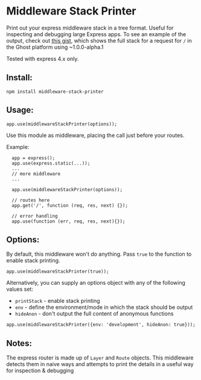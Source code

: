 # Middleware Stack Printer

Print out your express middleware stack in a tree format. Useful for inspecting and debugging large Express apps.
To see an example of the output, check out [this gist](https://gist.github.com/ErisDS/9804a94a346ec6d811e4bbd7758f879e),
which shows the full stack for a request for `/` in the Ghost platform using ~1.0.0-alpha.1

Tested with express 4.x only.

## Install:

`npm install middleware-stack-printer`

## Usage:

`app.use(middlewareStackPrinter(options));`

Use this module as middleware, placing the call just before your routes.

Example:

```
  app = express();
  app.use(express.static(...));
  ...
  // more middleware
  ...

  app.use(middlewareStackPrinter(options));

  // routes here
  app.get('/', function (req, res, next) {});

  // error handling
  app.use(function (err, req, res, next){});
```

## Options:

By default, this middleware won't do anything. Pass `true` to the function to enable stack printing.

`app.use(middlewareStackPrinter(true));`

Alternatively, you can supply an options object with any of the following values set:

* `printStack` - enable stack printing
* `env` - define the environment/mode in which the stack should be output
* `hideAnon` - don't output the full content of anonymous functions

`app.use(middlewareStackPrinter({env: 'development', hideAnon: true}));`

## Notes:

The express router is made up of `Layer` and `Route` objects.
This middleware detects them in naive ways and attempts to print the details in a useful way for inspection & debugging

